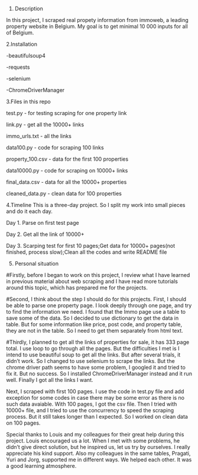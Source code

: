 1. Description

In this project, I scraped real propety information from immoweb, a leading property website in Belgium.
My goal is to get minimal 10 000 inputs for all of Belgium.


2.Installation

-beautifulsoup4

-requests

-selenium

-ChromeDriverManager

3.Files in this repo

test.py - for testing scraping for one property link

link.py - get all the 10000+ links

immo_urls.txt - all the links

data100.py - code for scraping 100 links

property_100.csv - data for the first 100 properties

data10000.py - code for scraping on 10000+ links

final_data.csv - data for all the 10000+ properties

cleaned_data.py - clean data for 100 properties

4.Timeline
This is a three-day project. So I split my work into small pieces and do it each day.

Day 1. Parse on first test page

Day 2. Get all the link of 10000+

Day 3. Scarping test for first 10 pages;Get data for 10000+ pages(not finished, process slow);Clean all the codes and write README file

5. Personal situation

#Firstly, before I began to work on this project, I review what I have learned in previous material about web scraping and I have read more tutorials around this topic, which has prepared me for the projects. 

#Second, I think about the step I should do for this projects.
First, I should be able to parse one property page. I look deeply through one page, and try to find the information we need. I found that the Immo page use a table to save some of the data. So I decided to use dictionary to get the data in table. But for some information like price, post code, and property table, they are not in the table. So I need to get them separately from html text.

#Thirdly, I planned to get all the links of properties for sale, it has 333 page total. I use loop to go through all the pages. But the difficulties I met is I intend to use beautiful soup to get all the links. But after several trials, it didn’t work. So I changed to use selenium to scrape the links. But the chrome driver path seems to have some problem, I googled it and tried to fix it. But no success. So I installed ChromeDriverManager instead and it run well. Finally I got all the links I want.

Next, I scraped with first 100 pages. I use the code in test.py file and add exception for some codes in case there may be some error as there is no such data avaiable. With 100 pages, I got the csv file. Then I tried with 10000+ file, and I tried to use the concurrency to speed the scraping process. But it still takes longer than I expected. So I worked on clean data on 100 pages.

Special thanks to Louis and my colleagues for their great help during this project. Louis encouraged us a lot. When I met with some problems, he didn’t give direct solution, but he inspired us, let us try by ourselves. I really appreciate his kind support. Also my colleagues in the same tables, Pragati, Yuri and Jorg, supported me in different ways. We helped each other. It was a good learning atmosphere.
